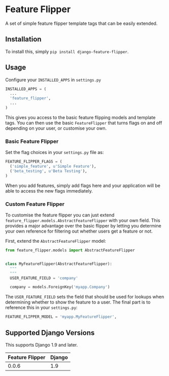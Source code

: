 # Feature Flipper

A set of simple feature flipper template tags that can be easily extended.

## Installation

To install this, simply `pip install django-feature-flipper`.

## Usage

Configure your `INSTALLED_APPS` in `settings.py`

```python
INSTALLED_APPS = (
  ...
  'feature_flipper',
  ...
)
```

This gives you access to the basic feature flipping models and template tags.
You can then use the basic `FeatureFlipper` that turns flags on and off
depending on your user, or customise your own.

### Basic Feature Flipper

Set the flag choices in your `settings.py` file as:

```python
FEATURE_FLIPPER_FLAGS = (
  ('simple_feature', u'Simple Feature'),
  ('beta_testing', u'Beta Testing'),
)
```

When you add features, simply add flags here and your application will be able
to access the new flags immediately.

### Custom Feature Flipper

To customise the feature flipper you can just extend
`feature_flipper.models.AbstractFeatureFlipper` with your own field. This
provides a major advantage over the basic flipper by letting you determine your
own reference for filtering out whether users get a feature or not.

First, extend the `AbstractFeatureFlipper` model:

```python
from feature_flipper.models import AbstractFeatureFlipper


class MyFeatureFlipper(AbstractFeatureFlipper):
  """
  """
  USER_FEATURE_FIELD = 'company'

  company = models.ForeignKey('myapp.Company')
```

The `USER_FEATURE_FIELD` sets the field that should be used for lookups when
determining whether to show the feature to a user. The final part is to
reference this in your `settings.py`:

```python
FEATURE_FLIPPER_MODEL = 'myapp.MyFeatureFlipper',
```

## Supported Django Versions

This supports Django 1.9 and later.

| Feature Flipper | Django |
|-----------------|--------|
|      0.0.6      |   1.9  |
